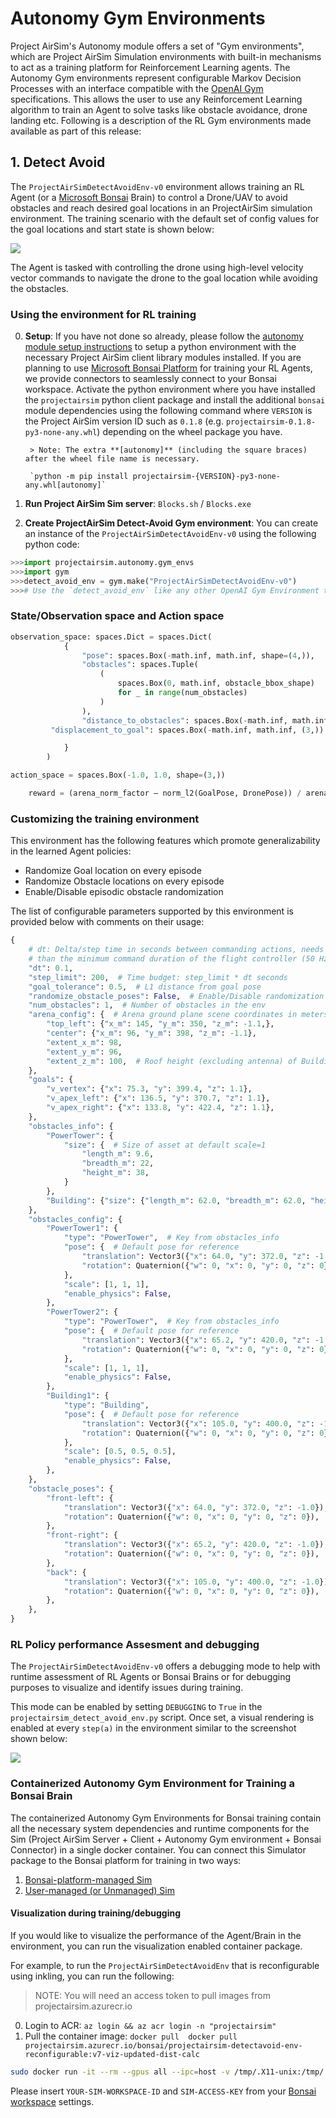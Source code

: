 # Autonomy Gym Environments

Project AirSim's Autonomy module offers a set of "Gym environments", which are Project AirSim Simulation environments with built-in mechanisms to act as a training platform for Reinforcement Learning agents. The Autonomy Gym environments represent configurable Markov Decision Processes with an interface compatible with the [OpenAI Gym](https://gym.openai.com) specifications. This allows the user to use any Reinforcement Learning algorithm to train an Agent to solve tasks like obstacle avoidance, drone landing etc.
Following is a description of the RL Gym environments made available as part of this release:

## 1. Detect Avoid
The `ProjectAirSimDetectAvoidEnv-v0` environment allows training an RL Agent (or a [Microsoft Bonsai](https://bons.ai) Brain) to control a Drone/UAV to avoid obstacles and reach desired goal locations in an ProjectAirSim simulation environment.
The training scenario with the default set of config values for the goal locations and start state is shown below:

![](../../images/autonomy/gym_envs/detectavoidenv-default-config.png)

The Agent is tasked with controlling the drone using high-level velocity vector commands to navigate the drone to the goal location while avoiding the obstacles.

### Using the environment for RL training

0. **Setup**: If you have not done so already, please follow the [autonomy module setup instructions](../setup.md) to setup a python environment with the necessary Project AirSim client library modules installed. If you are planning to use [Microsoft Bonsai Platform](https://bons.aihttps://docs.microsoft.com/en-us/bonsai/) for training your RL Agents, we provide connectors to seamlessly connect to your Bonsai workspace.
Activate the python environment where you have installed the `projectairsim` python client package and install the additional `bonsai` module dependencies using the following command where `VERSION` is the Project AirSim version ID such as `0.1.8` (e.g. `projectairsim-0.1.8-py3-none-any.whl`) depending on the wheel package you have.

        > Note: The extra **[autonomy]** (including the square braces) after the wheel file name is necessary.

        `python -m pip install projectairsim-{VERSION}-py3-none-any.whl[autonomy]`


1. **Run Project AirSim Sim server**: `Blocks.sh` / `Blocks.exe`

1. **Create ProjectAirSim Detect-Avoid Gym environment**: You can create an instance of the `ProjectAirSimDetectAvoidEnv-v0` using the following python code:

```python
>>>import projectairsim.autonomy.gym_envs
>>>import gym
>>>detect_avoid_env = gym.make("ProjectAirSimDetectAvoidEnv-v0")
>>># Use the `detect_avoid_env` like any other OpenAI Gym Environment to train your RL Agent!
```

###  State/Observation space and Action space

```python
observation_space: spaces.Dict = spaces.Dict(
            {
                "pose": spaces.Box(-math.inf, math.inf, shape=(4,)),
                "obstacles": spaces.Tuple(
                    (
                        spaces.Box(0, math.inf, obstacle_bbox_shape)
                        for _ in range(num_obstacles)
                    )
                ),
                "distance_to_obstacles": spaces.Box(-math.inf, math.inf, (num_obstacles,)),
		 "displacement_to_goal": spaces.Box(-math.inf, math.inf, (3,)) # Dx, Dy, Dz

            }
        )

action_space = spaces.Box(-1.0, 1.0, shape=(3,))

	reward = (arena_norm_factor – norm_l2(GoalPose, DronePose)) / arena_norm_factor
```

### Customizing the training environment

This environment has the following features which promote generalizability in the learned Agent policies:
  - Randomize Goal location on every episode
  - Randomize Obstacle locations on every episode
  - Enable/Disable episodic obstacle randomization

The list of configurable parameters supported by this environment is provided below with comments on their usage:

``` python
{
    # dt: Delta/step time in seconds between commanding actions, needs to be longer
    # than the minimum command duration of the flight controller (50 Hz, 20 ms)
    "dt": 0.1,
    "step_limit": 200,  # Time budget: step_limit * dt seconds
    "goal_tolerance": 0.5,  # L1 distance from goal pose
    "randomize_obstacle_poses": False,  # Enable/Disable randomization of obstacle poses
    "num_obstacles": 1,  # Number of obstacles in the env
    "arena_config": {  # Arena ground plane scene coordinates in meters
        "top_left": {"x_m": 145, "y_m": 350, "z_m": -1.1,},
        "center": {"x_m": 96, "y_m": 398, "z_m": -1.1},
        "extent_x_m": 98,
        "extent_y_m": 96,
        "extent_z_m": 100,  # Roof height (excluding antenna) of Building1 with scale:0.5
    },
    "goals": {
        "v_vertex": {"x": 75.3, "y": 399.4, "z": 1.1},
        "v_apex_left": {"x": 136.5, "y": 370.7, "z": 1.1},
        "v_apex_right": {"x": 133.8, "y": 422.4, "z": 1.1},
    },
    "obstacles_info": {
        "PowerTower": {
            "size": {  # Size of asset at default scale=1
                "length_m": 9.6,
                "breadth_m": 22,
                "height_m": 38,
            }
        },
        "Building": {"size": {"length_m": 62.0, "breadth_m": 62.0, "height_m": 242}},
    },
    "obstacles_config": {
        "PowerTower1": {
            "type": "PowerTower",  # Key from obstacles_info
            "pose": {  # Default pose for reference
                "translation": Vector3({"x": 64.0, "y": 372.0, "z": -1.0}),
                "rotation": Quaternion({"w": 0, "x": 0, "y": 0, "z": 0}),
            },
            "scale": [1, 1, 1],
            "enable_physics": False,
        },
        "PowerTower2": {
            "type": "PowerTower",  # Key from obstacles_info
            "pose": {  # Default pose for reference
                "translation": Vector3({"x": 65.2, "y": 420.0, "z": -1.0}),
                "rotation": Quaternion({"w": 0, "x": 0, "y": 0, "z": 0}),
            },
            "scale": [1, 1, 1],
            "enable_physics": False,
        },
        "Building1": {
            "type": "Building",
            "pose": {  # Default pose for reference
                "translation": Vector3({"x": 105.0, "y": 400.0, "z": -1.0}),
                "rotation": Quaternion({"w": 0, "x": 0, "y": 0, "z": 0}),
            },
            "scale": [0.5, 0.5, 0.5],
            "enable_physics": False,
        },
    },
    "obstacle_poses": {
        "front-left": {
            "translation": Vector3({"x": 64.0, "y": 372.0, "z": -1.0}),
            "rotation": Quaternion({"w": 0, "x": 0, "y": 0, "z": 0}),
        },
        "front-right": {
            "translation": Vector3({"x": 65.2, "y": 420.0, "z": -1.0}),
            "rotation": Quaternion({"w": 0, "x": 0, "y": 0, "z": 0}),
        },
        "back": {
            "translation": Vector3({"x": 105.0, "y": 400.0, "z": -1.0}),
            "rotation": Quaternion({"w": 0, "x": 0, "y": 0, "z": 0}),
        },
    },
}
```

### RL Policy performance Assesment and debugging

The `ProjectAirSimDetectAvoidEnv-v0` offers a debugging mode to help with runtime assessment of RL Agents or Bonsai Brains or for debugging purposes to visualize and identify issues during training.

This mode can be enabled by setting `DEBUGGING` to `True` in the `projectairsim_detect_avoid_env.py` script. Once set, a visual rendering is enabled at every `step(a)` in the environment similar to the screenshot shown below:

![](../../images/autonomy/gym_envs/projectairsim_detectavoid_debug_view.png)


### Containerized Autonomy Gym Environment for Training a Bonsai Brain
The containerized Autonomy Gym Environments for Bonsai training contain all the necessary system dependencies and runtime components for the Sim (Project AirSim Server + Client + Autonomy Gym environment + Bonsai Connector) in a single docker container. You can connect this Simulator package to the Bonsai platform for training in two ways:

1. [Bonsai-platform-managed Sim]()
2. [User-managed (or Unmanaged) Sim]()

#### Visualization during training/debugging
If you would like to visualize the performance of the Agent/Brain in the environment, you can run the visualization enabled container package.

For example, to run the `ProjectAirSimDetectAvoidEnv` that is reconfigurable using inkling, you can run the following:

 > NOTE: You will need an access token to pull images from projectairsim.azurecr.io

0. Login to ACR: `az login && az acr login -n "projectairsim"`
1. Pull the container image: `docker pull  docker pull projectairsim.azurecr.io/bonsai/projectairsim-detectavoid-env-reconfigurable:v7-viz-updated-dist-calc`

```bash
sudo docker run -it --rm --gpus all --ipc=host -v /tmp/.X11-unix:/tmp/.X11-unix -e DISPLAY -e XAUTHORITY -e "SIM_WORKSPACE=YOUR-SIM-WORKSPACE-ID" -e "SIM_ACCESS_KEY=YOUR-SIM-ACCESS-KEY" projectairsim.azurecr.io/bonsai/projectairsim-detectavoid-env-reconfigurable:v7-viz-updated-dist-calc
```
Please insert `YOUR-SIM-WORKSPACE-ID` and `SIM-ACCESS-KEY` from your [Bonsai workspace](https://preview.bons.ai) settings.